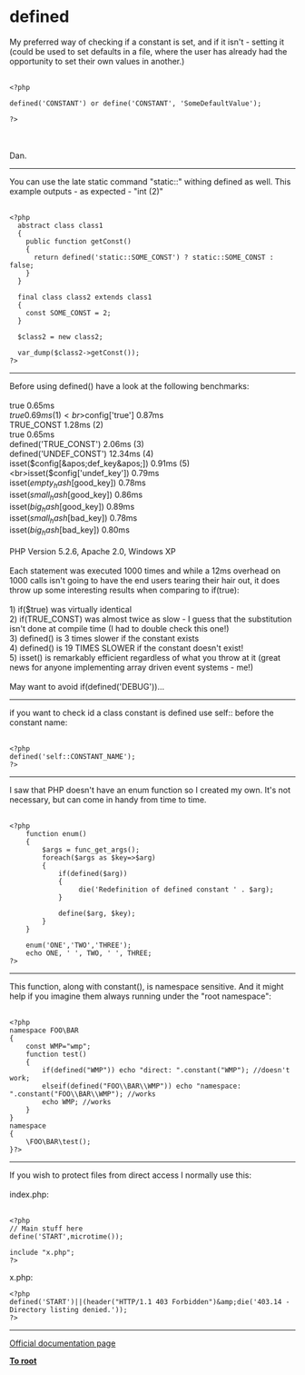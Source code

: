 # defined



My preferred way of checking if a constant is set, and if it isn&apos;t - setting it (could be used to set defaults in a file, where the user has already had the opportunity to set their own values in another.)<br><br>

```
<?php

defined('CONSTANT') or define('CONSTANT', 'SomeDefaultValue');

?>
```
<br><br>Dan.  

---

You can use the late static command "static::" withing defined as well. This example outputs - as expected - "int (2)"<br><br>

```
<?php
  abstract class class1
  {
    public function getConst()
    {
      return defined('static::SOME_CONST') ? static::SOME_CONST : false;
    }
  }
  
  final class class2 extends class1
  {
    const SOME_CONST = 2;
  }
  
  $class2 = new class2;
  
  var_dump($class2->getConst());
?>
```
  

---

Before using defined() have a look at the following benchmarks:<br><br>true                                       0.65ms<br>$true                                      0.69ms (1)<br>$config[&apos;true&apos;]                            0.87ms<br>TRUE_CONST                                 1.28ms (2)<br>true                                       0.65ms<br>defined(&apos;TRUE_CONST&apos;)                      2.06ms (3)<br>defined(&apos;UNDEF_CONST&apos;)                    12.34ms (4)<br>isset($config[&apos;def_key&apos;])                  0.91ms (5)<br>isset($config[&apos;undef_key&apos;])                0.79ms<br>isset($empty_hash[$good_key])              0.78ms<br>isset($small_hash[$good_key])              0.86ms<br>isset($big_hash[$good_key])                0.89ms<br>isset($small_hash[$bad_key])               0.78ms<br>isset($big_hash[$bad_key])                 0.80ms<br><br>PHP Version 5.2.6, Apache 2.0, Windows XP<br><br>Each statement was executed 1000 times and while a 12ms overhead on 1000 calls isn&apos;t going to have the end users tearing their hair out, it does throw up some interesting results when comparing to if(true):<br><br>1) if($true) was virtually identical<br>2) if(TRUE_CONST) was almost twice as slow - I guess that the substitution isn&apos;t done at compile time (I had to double check this one!)<br>3) defined() is 3 times slower if the constant exists<br>4) defined() is 19 TIMES SLOWER if the constant doesn&apos;t exist!<br>5) isset() is remarkably efficient regardless of what you throw at it (great news for anyone implementing array driven event systems - me!)<br><br>May want to avoid if(defined(&apos;DEBUG&apos;))...  

---

if you want to check id a class constant is defined use self:: before the constant name:<br><br>

```
<?php
defined('self::CONSTANT_NAME');
?>
```
  

---

I saw that PHP doesn&apos;t have an enum function so I created my own. It&apos;s not necessary, but can come in handy from time to time.<br><br>

```
<?php
    function enum()
    {
        $args = func_get_args();
        foreach($args as $key=>$arg)
        {
            if(defined($arg))
            {
                 die('Redefinition of defined constant ' . $arg);
            }

            define($arg, $key);
        }
    }
    
    enum('ONE','TWO','THREE');
    echo ONE, ' ', TWO, ' ', THREE;
?>
```
  

---

This function, along with constant(), is namespace sensitive. And it might help if you imagine them always running under the "root namespace":<br><br>

```
<?php
namespace FOO\BAR
{
    const WMP="wmp";
    function test()
    {
        if(defined("WMP")) echo "direct: ".constant("WMP"); //doesn't work;
        elseif(defined("FOO\\BAR\\WMP")) echo "namespace: ".constant("FOO\\BAR\\WMP"); //works
        echo WMP; //works
    }
}
namespace
{
    \FOO\BAR\test();
}?>
```
  

---

If you wish to protect files from direct access I normally use this:<br><br>index.php:<br><br>

```
<?php
// Main stuff here
define('START',microtime());

include "x.php";
?>
```


x.php:



```
<?php
defined('START')||(header("HTTP/1.1 403 Forbidden")&amp;die('403.14 - Directory listing denied.'));
?>
```
  

---

[Official documentation page](https://www.php.net/manual/en/function.defined.php)

**[To root](/README.md)**